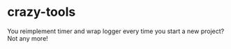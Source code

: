 # crazy-tools
You reimplement timer and wrap logger every time you start a new project? Not any more!
